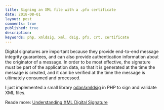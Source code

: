 ```yaml
---
title: Signing an XML file with a .pfx certificate
date: 2018-08-01
layout: post
comments: true
published: true
description: 
keywords: php, xmldsig, xml, dsig, pfx, crt, certificate
---
```


Digital signatures are important because they provide end-to-end message integrity guarantees, and can also provide authentication information about the originator of a message. In order to be most effective, the signature must be part of the application data, so that it is generated at the time the message is created, and it can be verified at the time the message is ultimately consumed and processed.

I just implemented a small library [odan/xmldsig](https://github.com/odan/xmldsig) in PHP to sign and validate XML files.

Reade more: [Understanding XML Digital Signature](https://msdn.microsoft.com/en-us/library/ms996502.aspx)

